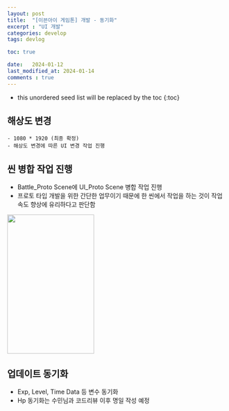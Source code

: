 ```yaml
---
layout: post
title:  "[이븐아이 게임톤] 개발 - 동기화"
excerpt : "UI 개발"
categories: develop
tags: devlog

toc: true

date:   2024-01-12
last_modified_at: 2024-01-14
comments : true
---
```


* this unordered seed list will be replaced by the toc
{:toc}  

## 해상도 변경
    - 1080 * 1920 (최종 확정)
    - 해상도 변경에 따른 UI 변경 작업 진행

## 씬 병합 작업 진행
  - Battle_Proto Scene에 UI_Proto Scene 병합 작업 진행
  - 프로토 타입 개발을 위한 간단한 업무이기 때문에 한 씬에서 작업을 하는 것이 작업 속도 향상에 유리하다고 판단함  
   <img src = "https://github.com/Jinlee0206/EvenIGamethon/assets/105345909/18094dc4-7835-4124-b3a9-988baa6272b8" width = "200" height = "320">
  
## 업데이트 동기화
  -  Exp, Level, Time Data 등 변수 동기화
  - Hp 동기화는 수민님과 코드리뷰 이후 명일 작성 예정
